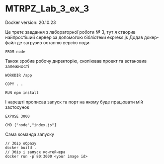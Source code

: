 # MTRPZ_Lab_3_ex_3

Docker version: 20.10.23

Це третє завдання з лабораторної роботи № 3, тут я створив найпростіший сервер за допомогою бібліотеки express.js
Додав докер-файл де загрузив останню версію ноди


```
FROM node
```
Також зробив робочу директорію, скопіював проект та встановив залежності
```
WORKDIR /app

COPY . .

RUN npm install
```
І нарешті прописав запуск та порт на якому буде працювати мій застосунок
```
EXPOSE 3000

CMD ["node","index.js"]
```
 Сама команда запуску
```
// Збір образу
docker build .
// Збір і запуск контейнера
docker run -p 80:3000 <your image id>
```
